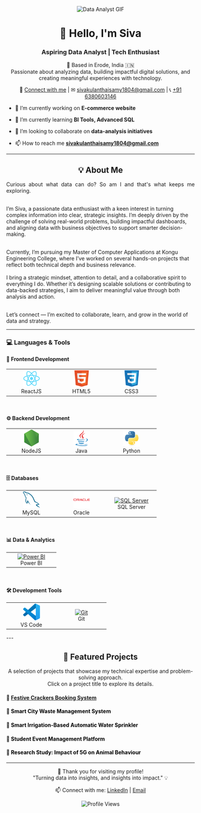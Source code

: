 <!-- Top GIF Banner -->
<p align="center">
  <img src="https://drive.google.com/uc?export=view&id=1yRvCIIndg0oXlTrel1I26dokRt_sDaZI" 
       alt="Data Analyst GIF" 
       width="250"/>
</p>

<!-- Greeting Section -->
<h1 align="center">👋 Hello, I'm Siva</h1>
<h3 align="center">Aspiring Data Analyst | Tech Enthusiast</h3>

<p align="center">
  📍 Based in Erode, India 🇮🇳 <br/>
  Passionate about analyzing data, building impactful digital solutions, and creating meaningful experiences with technology.
</p>

<!-- Quick Links -->
<p align="center">
  🔗 <a href="https://www.linkedin.com/in/siva-kulanthaisamy-1776352a9/">Connect with me</a> | 
  ✉ <a href="mailto:sivakulanthaisamy1804@gmail.com" target="_blank">sivakulanthaisamy1804@gmail.com</a> |
  📞 <a href="tel:+916380603146">+91 6380603146</a>
</p>

- 🔭 I’m currently working on **E-commerce website**

- 🌱 I’m currently learning **BI Tools, Advanced SQL**

- 👯 I’m looking to collaborate on **data-analysis initiatives**

- 📫 How to reach me **sivakulanthaisamy1804@gmail.com**

---
<!-- About Me Section -->
<h2 align="center">💡 About Me</h2>

<p align="justify" style="max-width: 800px; margin: auto;">
Curious about what data can do? So am I and that's what keeps me exploring.<br/><br/>

I’m Siva, a passionate data enthusiast with a keen interest in turning complex information into clear, strategic insights. I’m deeply driven by the challenge of solving real-world problems, building impactful dashboards, and aligning data with business objectives to support smarter decision-making.<br/><br/>

Currently, I’m pursuing my Master of Computer Applications at Kongu Engineering College, where I’ve worked on several hands-on projects that reflect both technical depth and business relevance. <br><br>
I bring a strategic mindset, attention to detail, and a collaborative spirit to everything I do. Whether it’s designing scalable solutions or contributing to data-backed strategies, I aim to deliver meaningful value through both analysis and action.<br/><br/>

Let’s connect — I’m excited to collaborate, learn, and grow in the world of data and strategy.
</p>

---
<h3 align="left">💻 Languages & Tools</h3>

<!-- Frontend -->
<h4 align="left">🎨 Frontend Development</h4>
<table>
  <tr>
    <td align="center" width="120">
      <a href="https://reactjs.org/" target="_blank">
        <img src="https://raw.githubusercontent.com/devicons/devicon/master/icons/react/react-original.svg" width="45" height="45" alt="ReactJS"/>
      </a>
      <br>ReactJS
    </td>
    <td align="center" width="120">
      <a href="https://www.w3.org/html/" target="_blank">
        <img src="https://raw.githubusercontent.com/devicons/devicon/master/icons/html5/html5-original.svg" width="45" height="45" alt="HTML5"/>
      </a>
      <br>HTML5
    </td>
    <td align="center" width="120">
      <a href="https://www.w3schools.com/css/" target="_blank">
        <img src="https://raw.githubusercontent.com/devicons/devicon/master/icons/css3/css3-original.svg" width="45" height="45" alt="CSS3"/>
      </a>
      <br>CSS3
    </td>
  </tr>
</table>

<br>

<!-- Backend -->
<h4 align="left">⚙️ Backend Development</h4>
<table>
  <tr>
    <td align="center" width="120">
      <a href="https://nodejs.org" target="_blank">
        <img src="https://raw.githubusercontent.com/devicons/devicon/master/icons/nodejs/nodejs-original.svg" width="45" height="45" alt="NodeJS"/>
      </a>
      <br>NodeJS
    </td>
    <td align="center" width="120">
      <a href="https://www.java.com" target="_blank">
        <img src="https://raw.githubusercontent.com/devicons/devicon/master/icons/java/java-original.svg" width="45" height="45" alt="Java"/>
      </a>
      <br>Java
    </td>
    <td align="center" width="120">
      <a href="https://www.python.org" target="_blank">
        <img src="https://raw.githubusercontent.com/devicons/devicon/master/icons/python/python-original.svg" width="45" height="45" alt="Python"/>
      </a>
      <br>Python
    </td>
  </tr>
</table>

<br>

<!-- Databases -->
<h4 align="left">🗄️ Databases</h4>
<table>
  <tr>
    <td align="center" width="120">
      <a href="https://www.mysql.com/" target="_blank">
        <img src="https://raw.githubusercontent.com/devicons/devicon/master/icons/mysql/mysql-original.svg" width="45" height="45" alt="MySQL"/>
      </a>
      <br>MySQL
    </td>
    <td align="center" width="120">
      <a href="https://www.oracle.com/" target="_blank">
        <img src="https://raw.githubusercontent.com/devicons/devicon/master/icons/oracle/oracle-original.svg" width="45" height="45" alt="Oracle"/>
      </a>
      <br>Oracle
    </td>
    <td align="center" width="120">
      <a href="https://www.microsoft.com/sql-server" target="_blank">
        <img src="https://www.svgrepo.com/show/303229/microsoft-sql-server-logo.svg" width="45" height="45" alt="SQL Server"/>
      </a>
      <br>SQL Server
    </td>
  </tr>
</table>

<br>

<!-- Data & Analytics -->
<h4 align="left">📊 Data & Analytics</h4>
<table>
  <tr>
    <td align="center" width="120">
      <a href="https://powerbi.microsoft.com/" target="_blank">
        <img src="https://raw.githubusercontent.com/microsoft/PowerBI-Icons/main/SVG/Power-BI.svg" width="45" height="45" alt="Power BI"/>
      </a>
      <br>Power BI
    </td>
  </tr>
</table>

<br>

<!-- Development Tools -->
<h4 align="left">🛠️ Development Tools</h4>
<table>
  <tr>
    <td align="center" width="120">
      <a href="https://code.visualstudio.com/" target="_blank">
      <img src="https://raw.githubusercontent.com/devicons/devicon/master/icons/vscode/vscode-original.svg" width="45" height="45" alt="Visual Studio Code"/>
</a>
      <br>VS Code
    </td>
    <td align="center" width="120">
      <a href="https://git-scm.com/" target="_blank">
        <img src="https://www.vectorlogo.zone/logos/git-scm/git-scm-icon.svg" width="45" height="45" alt="Git"/>
      </a>
      <br>Git
    </td>
  </tr>
</table>
---
<!-- Projects Section -->
<h2 align="center">🚀 Featured Projects</h2>

<p align="center">
  A selection of projects that showcase my technical expertise and problem-solving approach.<br/>
  Click on a project title to explore its details.
</p>

<div align="left">

  <h4>
    🔗 <a href="https://github.com/sivasks2004/Festive_Crackers_Booking" target="_blank">
      Festive Crackers Booking System
    </a>
  </h4>

  <h4>
    🔗 <a href="#" target="_blank" style="color: black; text-decoration: none;">
      Smart City Waste Management System
    </a>
  </h4>

  <h4>
    🔗 <a href="#" target="_blank" style="color: black; text-decoration: none;">
      Smart Irrigation-Based Automatic Water Sprinkler
    </a>
  </h4>

  <h4>
    🔗 <a href="#" target="_blank" style="color: black; text-decoration: none;">
      Student Event Management Platform
    </a>
  </h4>

  <h4>
    🔗 <a href="#" target="_blank" style="color: black; text-decoration: none;">
      Research Study: Impact of 5G on Animal Behaviour
    </a>
  </h4>

</div>

<!-- Footer -->
<hr/>

<p align="center">
  🚀 Thank you for visiting my profile! <br/>
  "Turning data into insights, and insights into impact." 💡
</p>

<p align="center">
  📫 Connect with me: 
  <a href="https://linkedin.com/in/siva-kulanthaisamy-1776352a9" target="_blank">LinkedIn</a> | 
  <a href="mailto:sivakulanthaisamy1804@gmail.com">Email</a>
</p>

<p align="center">
  <img src="https://komarev.com/ghpvc/?username=sivasks2004&label=Profile%20Views&color=0e75b6&style=flat" alt="Profile Views" />
</p>

